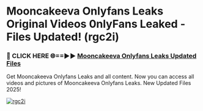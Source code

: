 # Mooncakeeva Onlyfans Leaks Original Videos 0nlyFans Leaked - Files Updated! (rgc2i)

<h3>🔴 CLICK HERE 🌐==►► <a href="https://tinyurl.com/x26r9saj" rel="nofollow">Mooncakeeva Onlyfans Leaks Updated Files</a></h3>

Get Mooncakeeva Onlyfans Leaks and all content. Now you can access all videos and pictures of Mooncakeeva Onlyfans Leaks. New Updated Files 2025!

[![rgc2i](https://i.imgur.com/LkgZPqh.gif)](https://tinyurl.com/x26r9saj)
